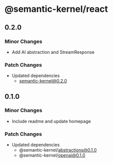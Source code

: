 # @semantic-kernel/react

## 0.2.0

### Minor Changes

- Add AI abstraction and StreamResponse

### Patch Changes

- Updated dependencies
  - semantic-kernel@0.2.0

## 0.1.0

### Minor Changes

- Include readme and update homepage

### Patch Changes

- Updated dependencies
  - @semantic-kernel/abstractions@0.1.0
  - @semantic-kernel/openai@0.1.0
